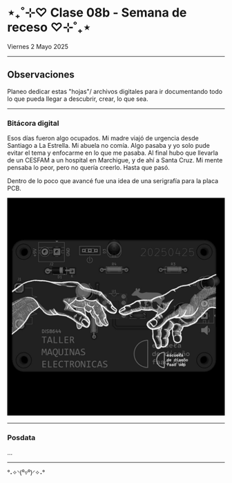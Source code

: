 # ⋆₊˚⊹♡ Clase  08b - Semana de receso  ♡⊹˚₊⋆

Viernes 2 Mayo 2025

***

## Observaciones

<!---Recordar para programar "md" (markdown): 
- https://github.com/adam-p/markdown-here/wiki/Markdown-Cheatsheet 
- https://www.markdownguide.org/basic-syntax/
- El Domingo 30 de marzo cumplí 25... no se porqué me gustaría sentirme orgullosa de ello, que se me reconociera --->

Planeo dedicar estas "hojas"/ archivos digitales para ir documentando todo lo que pueda llegar a descubrir, crear, lo que sea.

***

### Bitácora digital

Esos días fueron algo ocupados. Mi madre viajó de urgencia desde Santiago a La Estrella. Mi abuela no comía. Algo pasaba y yo solo pude evitar el tema y enfocarme en lo que me pasaba. Al final hubo que llevarla de un CESFAM a un hospital en Marchigue, y de ahí a Santa Cruz. Mi mente pensaba lo peor, pero no quería creerlo. Hasta que pasó.

Dentro de lo poco que avancé fue una idea de una serigrafía para la placa PCB.

![alt-text](./archivos/001.jpeg)

***

### Posdata

...

***

°˖✧◝(⁰▿⁰)◜✧˖°
